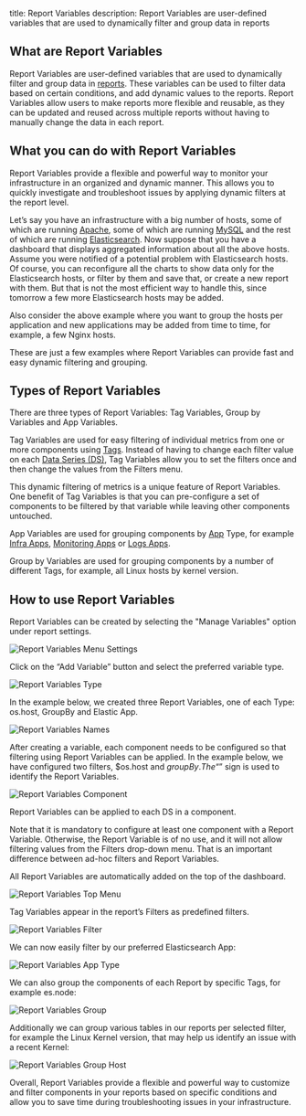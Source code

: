 title: Report Variables
description: Report Variables are user-defined variables that are used to dynamically filter and group data in reports

## What are Report Variables

Report Variables are user-defined variables that are used to dynamically filter and group data in [reports](./reports-and-components). These variables can be used to filter data based on certain conditions, and add dynamic values to the reports. Report Variables allow users to make reports more flexible and reusable, as they can be updated and reused across multiple reports without having to manually change the data in each report.

## What you can do with Report Variables

Report Variables provide a flexible and powerful way to monitor your infrastructure in an organized and dynamic manner. This allows you to quickly investigate and troubleshoot issues by applying dynamic filters at the report level.

Let’s say you have an infrastructure with a big number of hosts, some of which are running [Apache](https://sematext.com/docs/integration/apache/), some of which are running [MySQL](https://sematext.com/docs/integration/mysql/) and the rest of which are running [Elasticsearch](https://sematext.com/docs/integration/elasticsearch/). Now suppose that you have a dashboard that displays aggregated information about all the above hosts. Assume you were notified of a potential problem with Elasticsearch hosts. Of course, you can reconfigure all the charts to show data only for the Elasticsearch hosts, or filter by them and save that, or create a new report with them. But that is not the most efficient way to handle this, since tomorrow a few more Elasticsearch hosts may be added.

Also consider the above example where you want to group the hosts per application and new applications may be added from time to time, for example, a few Nginx hosts.

These are just a few examples where Report Variables can provide fast and easy dynamic filtering and grouping.

## Types of Report Variables

There are three types of Report Variables: Tag Variables, Group by Variables and App Variables.

Tag Variables are used for easy filtering of individual metrics from one or more components using [Tags](https://sematext.com/docs/tags/). Instead of having to change each filter value on each [Data Series (DS)](https://sematext.com/docs/dashboards/chart-builder/#data-source), Tag Variables allow you to set the filters once and then change the values from the Filters menu. 

This dynamic filtering of metrics is a unique feature of Report Variables. One benefit of Tag Variables is that you can pre-configure a set of components to be filtered by that variable while leaving other components untouched.

App Variables are used for grouping components by [App](https://sematext.com/docs/guide/app-guide/) Type, for example [Infra Apps](https://sematext.com/docs/monitoring/infrastructure/), [Monitoring Apps](https://sematext.com/docs/monitoring/) or [Logs Apps](https://sematext.com/docs/logs/).

Group by Variables are used for grouping components by a number of different Tags, for example, all Linux hosts by kernel version.

## How to use Report Variables

Report Variables can be created by selecting the "Manage Variables" option under report settings.

![Report Variables Menu Settings](../images/dashboards/report-variables-menu-settings.png)

Click on the “Add Variable” button and select the preferred variable type.

![Report Variables Type](../images/dashboards/report-variables-type.png)

In the example below, we created three Report Variables, one of each Type: os.host, GroupBy and Elastic App.

![Report Variables Names](../images/dashboards/report-variables-names.png)

After creating a variable, each component needs to be configured so that filtering using Report Variables can be applied. In the example below, we have configured two filters, $os.host and $groupBy. The “$” sign is used to identify the Report Variables.

![Report Variables Component](../images/dashboards/report-variables-component.png)

Report Variables can be applied to each DS in a component.

Note that it is mandatory to configure at least one component with a Report Variable. Otherwise, the Report Variable is of no use, and it will not allow filtering values from the Filters drop-down menu. That is an important difference between ad-hoc filters and Report Variables.

All Report Variables are automatically added on the top of the dashboard.

![Report Variables Top Menu](../images/dashboards/report-variables-top-menu.png)

Tag Variables appear in the report’s Filters as predefined filters.

![Report Variables Filter](../images/dashboards/report-variables-filter.png)

We can now easily filter by our preferred Elasticsearch App:

![Report Variables App Type](../images/dashboards/report-variables-apptype.png)

We can also group the components of each Report by specific Tags, for example es.node:

![Report Variables Group](../images/dashboards/report-variables-group.png)

Additionally we can group various tables in our reports per selected filter, for example the Linux Kernel version, that may help us identify an issue with a recent Kernel:

![Report Variables Group Host](../images/dashboards/report-variables-group-host.png)

Overall, Report Variables provide a flexible and powerful way to customize and filter components in your reports based on specific conditions and allow you to save time during troubleshooting issues in your infrastructure.
